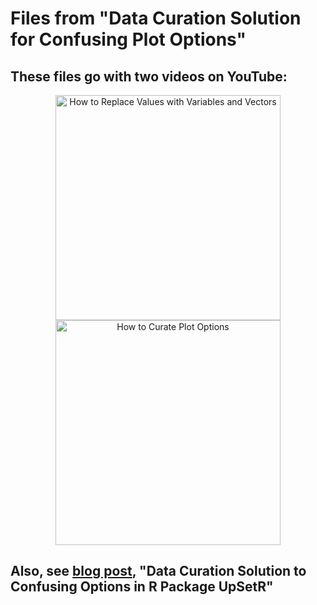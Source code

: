 # Files from "Data Curation Solution for Confusing Plot Options"

##  These files go with two videos on YouTube: 

<p align="center">
<a href="https://youtu.be/dG0g0Pu13Gg" target="_blank">
  <img width="360"  border="0" align="center"  src="https://dethwench.com/wp-content/uploads/2022/04/How-to-replace-values-with-variables-and-vectors_Outside-Cover.jpg" alt="How to Replace Values with Variables and Vectors">
</a>
<a href="https://youtu.be/qepGG9-xeGg" target="_blank">
  <img width="360"  border="0" align="center"  src="https://dethwench.com/wp-content/uploads/2022/04/Curate-Complex-plot_External-cover.jpg" alt="How to Curate Plot Options">
</a>
  <p align="center">

## Also, see [blog post](https://dethwench.com/data-curation-solution-to-confusing-options-in-r/), "Data Curation Solution to Confusing Options in R Package UpSetR"

